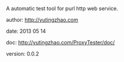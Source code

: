A automatic test tool for purl http web service.

author: http://yutingzhao.com

date: 2013 05 14

doc: http://yutingzhao.com/ProxyTester/doc/

version: 0.0.2